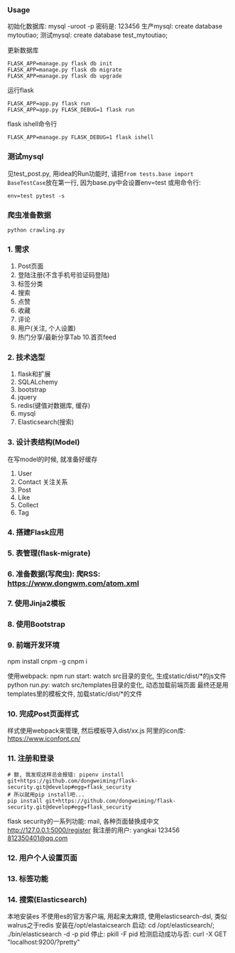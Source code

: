 ### Usage
初始化数据库: mysql -uroot -p  密码是: 123456
生产mysql: create database mytoutiao;
测试mysql: create database test_mytoutiao;

更新数据库
```
FLASK_APP=manage.py flask db init
FLASK_APP=manage.py flask db migrate
FLASK_APP=manage.py flask db upgrade
```
运行flask
```
FLASK_APP=app.py flask run
FLASK_APP=app.py FLASK_DEBUG=1 flask run
```

flask ishell命令行
```
FLASK_APP=manage.py FLASK_DEBUG=1 flask ishell 
```

### 测试mysql
见test_post.py, 用idea的Run功能时, 请把`from tests.base import BaseTestCase`放在第一行, 因为base.py中会设置env=test
或用命令行:
```
env=test pytest -s
```

### 爬虫准备数据
```
python crawling.py
```

### 1. 需求

1. Post页面
2. 登陆注册(不含手机号验证码登陆)
3. 标签分类
4. 搜索
5. 点赞
6. 收藏
7. 评论
8. 用户(关注, 个人设置)
9. 热门分享/最新分享Tab
10.首页feed


### 2. 技术选型
1. flask和扩展
2. SQLALchemy
3. bootstrap
4. jquery
5. redis(键值对数据库, 缓存)
6. mysql
7. Elasticsearch(搜索)

### 3. 设计表结构(Model)

在写model的时候, 就准备好缓存
1. User
2. Contact 关注关系
3. Post
4. Like
5. Collect
6. Tag

### 4. 搭建Flask应用

### 5. 表管理(flask-migrate)

### 6. 准备数据(写爬虫): 爬RSS: https://www.dongwm.com/atom.xml

### 7. 使用Jinja2模板

### 8. 使用Bootstrap

### 9. 前端开发环境
npm install cnpm -g
cnpm i

使用webpack:
npm run start:  watch src目录的变化, 生成static/dist/*的js文件
python run.py:  watch src/templates目录的变化, 动态加载前端页面
最终还是用templates里的模板文件, 加载static/dist/*的文件

### 10. 完成Post页面样式
样式使用webpack来管理, 然后模板导入dist/xx.js
阿里的icon库: https://www.iconfont.cn/

### 11. 注册和登录

```
# 额, 我发现这样总会报错: pipenv install git+https://github.com/dongweiming/flask-security.git@develop#egg=flask_security
# 所以就用pip install吧...
pip install git+https://github.com/dongweiming/flask-security.git@develop#egg=flask_security
```
flask security的一系列功能: mail, 各种页面替换成中文
http://127.0.0.1:5000/register
我注册的用户: yangkai 123456 812350401@qq.com

### 12. 用户个人设置页面

### 13. 标签功能

### 14. 搜索(Elasticsearch)
本地安装es
不使用es的官方客户端, 用起来太麻烦, 使用elasticsearch-dsl, 类似walrus之于redis
安装在/opt/elastaicsearch
启动: cd /opt/elasticsearch/; ./bin/elasticsearch -d -p pid
停止: pkill -F pid
检测启动成功与否: curl -X GET "localhost:9200/?pretty"

